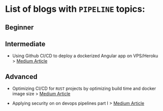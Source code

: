 # List of blogs with `PIPELINE` topics:

## Beginner


## Intermediate
  * Using Github CI/CD to deploy a dockerized Angular app on VPS/Heroku > [Medium Article]( https://medium.com/@hatemtayeb2/deploying-a-dockerized-angular-app-with-github-actions-7e89fdb9c2e8)

## Advanced

* Optimizing CI/CD for `RUST` projects by optimizing build time and docker image size  >  [Medium Article](https://medium.com/@hatemtayeb2/optimizing-ci-cd-pipeline-for-rust-projects-gitlab-docker-98df64ae3bc4)

* Applying security on on devops pipelines part I >  [Medium Article]( https://medium.com/@hatemtayeb2/optimizing-ci-cd-pipeline-for-rust-projects-gitlab-docker-98df64ae3bc4)
